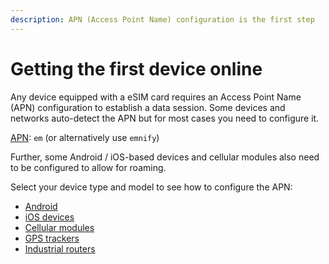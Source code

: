 ```yaml
---
description: APN (Access Point Name) configuration is the first step
---
```

# Getting the first device online

Any device equipped with a eSIM card requires an Access Point Name (APN) configuration to establish a data session.
Some devices and networks auto-detect the APN but for most cases you need to configure it.

[APN](/glossary#apn---access-point-name): `em` (or alternatively use `emnify`)

Further, some Android / iOS-based devices and cellular modules also need to be configured to allow for roaming.

Select your device type and model to see how to configure the APN:

- [Android](android)
- [iOS devices](ios-devices)
- [Cellular modules](cellular-modules)
- [GPS trackers](gps-trackers)
- [Industrial routers](industrial-routers)
